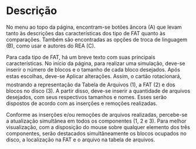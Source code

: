 Descrição
=========
No menu ao topo da página, encontram-se botões âncora (A) que levam tanto às descrições das características dos tipo de FAT quanto às comparações. Também são encontradas as opções de troca de linguagem (B), como usar e autores do REA (C).

Para cada tipo de FAT, há um breve texto com suas principais características.
No início da página, para realizar uma simulação, deve-se inserir o número de blocos e o tamanho de cada bloco desejados. Após estas escolhas, deve-se Aplicar alterações. Assim, o cartão rotacionará, mostrando a representação da Tabela de Arquivos (1), a FAT (2) e dos blocos no disco (3).
A partir disso, deve-se inserir a quantidade de arquivos desejados, com seus respectivos tamanhos e nomes. Esses serão dispostos de acordo com as inserções e remoções realizadas.

Conforme as inserções e/ou remoções de arquivos realizadas, percebe-se a atualização simultânea em todos os componentes (1, 2 e 3). Para melhor visualização, com a disposição do mouse sobre qualquer elemento dos três componentes, serão destacados simultâneamente os blocos ocupados no disco, a localização na FAT e o arquivo na tabela de arquivos.
 

